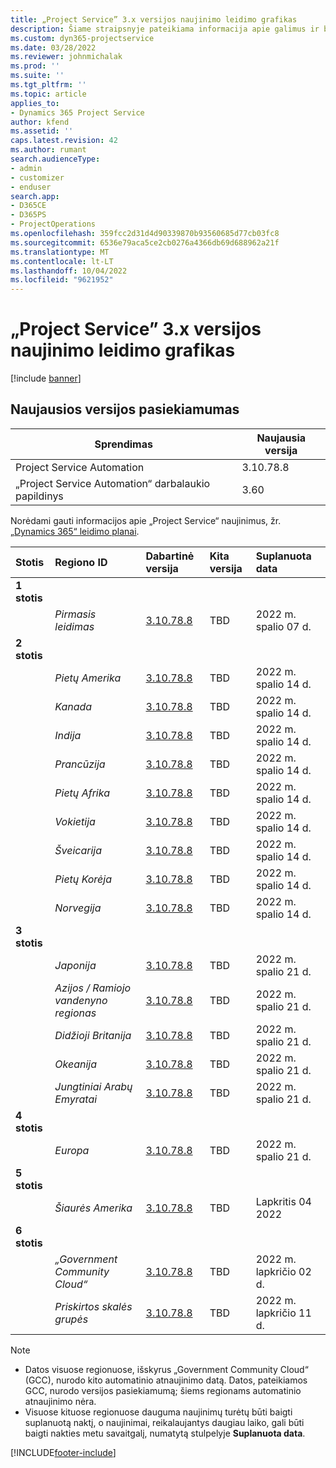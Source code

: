 ```yaml
---
title: „Project Service” 3.x versijos naujinimo leidimo grafikas
description: Šiame straipsnyje pateikiama informacija apie galimus ir būsimus "Dynamics 365 Project Service Automation.
ms.custom: dyn365-projectservice
ms.date: 03/28/2022
ms.reviewer: johnmichalak
ms.prod: ''
ms.suite: ''
ms.tgt_pltfrm: ''
ms.topic: article
applies_to:
- Dynamics 365 Project Service
author: kfend
ms.assetid: ''
caps.latest.revision: 42
ms.author: rumant
search.audienceType:
- admin
- customizer
- enduser
search.app:
- D365CE
- D365PS
- ProjectOperations
ms.openlocfilehash: 359fcc2d31d4d90339870b93560685d77cb03fc8
ms.sourcegitcommit: 6536e79aca5ce2cb0276a4366db69d688962a21f
ms.translationtype: MT
ms.contentlocale: lt-LT
ms.lasthandoff: 10/04/2022
ms.locfileid: "9621952"
---
```

# <a name="update-release-schedule-for-project-service-3x"></a>„Project Service” 3.x versijos naujinimo leidimo grafikas

[!include [banner](../includes/psa-now-project-operations.md)]

## <a name="latest-version-availability"></a>Naujausios versijos pasiekiamumas

| Sprendimas  | Naujausia versija |
|-------|----|
| Project Service Automation    | 3.10.78.8 |
| „Project Service Automation“ darbalaukio papildinys                | 3.60          |

Norėdami gauti informacijos apie „Project Service“ naujinimus, žr. [„Dynamics 365“ leidimo planai](/dynamics365/release-plans/). 

| Stotis  | Regiono ID | Dabartinė versija | Kita versija |  Suplanuota data
| :---   | :---   | :---   | :---   |:---   |         
|<strong>1 stotis</strong> | |  |  | |
| | <i>Pirmasis leidimas</i> | [3.10.78.8](whats-new-ur-47.md)| TBD | 2022 m. spalio 07 d.
|<strong>2 stotis</strong> | |  |  | |
| | <i>Pietų Amerika</i> | [3.10.78.8](whats-new-ur-47.md) | TBD | 2022 m. spalio 14 d.
| | <i>Kanada</i> | [3.10.78.8](whats-new-ur-47.md) | TBD | 2022 m. spalio 14 d.
| | <i>Indija</i> | [3.10.78.8](whats-new-ur-47.md) | TBD | 2022 m. spalio 14 d.
| | <i>Prancūzija</i> | [3.10.78.8](whats-new-ur-47.md) | TBD | 2022 m. spalio 14 d.
| | <i>Pietų Afrika</i> | [3.10.78.8](whats-new-ur-47.md) | TBD | 2022 m. spalio 14 d.
| | <i>Vokietija</i> | [3.10.78.8](whats-new-ur-47.md) | TBD | 2022 m. spalio 14 d.
| | <i>Šveicarija</i> | [3.10.78.8](whats-new-ur-47.md) | TBD | 2022 m. spalio 14 d.
| | <i>Pietų Korėja</i> | [3.10.78.8](whats-new-ur-47.md) | TBD | 2022 m. spalio 14 d.
| | <i>Norvegija</i> | [3.10.78.8](whats-new-ur-47.md) | TBD | 2022 m. spalio 14 d.
|<strong>3 stotis</strong> | |  |  | |
| | <i>Japonija</i> | [3.10.78.8](whats-new-ur-47.md) | TBD | 2022 m. spalio 21 d.
| | <i>Azijos / Ramiojo vandenyno regionas</i> | [3.10.78.8](whats-new-ur-47.md) | TBD | 2022 m. spalio 21 d.
| | <i>Didžioji Britanija</i> | [3.10.78.8](whats-new-ur-47.md) | TBD | 2022 m. spalio 21 d.
| | <i>Okeanija</i> | [3.10.78.8](whats-new-ur-47.md) | TBD | 2022 m. spalio 21 d.
| | <i>Jungtiniai Arabų Emyratai</i> | [3.10.78.8](whats-new-ur-47.md) | TBD | 2022 m. spalio 21 d.
|<strong>4 stotis</strong> | |  |  | |
| | <i>Europa</i> | [3.10.78.8](whats-new-ur-47.md) | TBD | 2022 m. spalio 21 d.
|<strong>5 stotis</strong> | |  |  | |
| | <i>Šiaurės Amerika</i> | [3.10.78.8](whats-new-ur-47.md) | TBD | Lapkritis 04 2022
|<strong>6 stotis</strong> | |  |  | |
| | <i>„Government Community Cloud“</i> | [3.10.78.8](whats-new-ur-47.md) | TBD | 2022 m. lapkričio 02 d.
| | <i>Priskirtos skalės grupės</i> | [3.10.78.8](whats-new-ur-47.md) | TBD | 2022 m. lapkričio 11 d.




>[!Note]
> - Datos visuose regionuose, išskyrus „Government Community Cloud“ (GCC), nurodo kito automatinio atnaujinimo datą. Datos, pateikiamos GCC, nurodo versijos pasiekiamumą; šiems regionams automatinio atnaujinimo nėra.
> - Visuose kituose regionuose dauguma naujinimų turėtų būti baigti suplanuotą naktį, o naujinimai, reikalaujantys daugiau laiko, gali būti baigti nakties metu savaitgalį, numatytą stulpelyje **Suplanuota data**.


[!INCLUDE[footer-include](../includes/footer-banner.md)]
